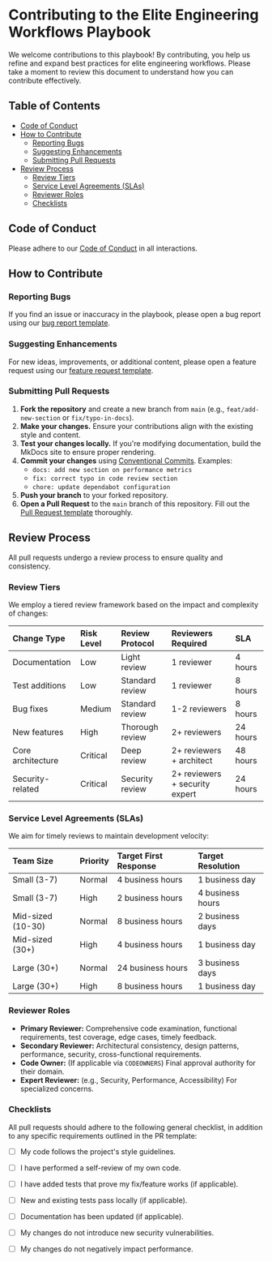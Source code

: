 # Contributing to the Elite Engineering Workflows Playbook

We welcome contributions to this playbook! By contributing, you help us refine and expand best practices for elite engineering workflows. Please take a moment to review this document to understand how you can contribute effectively.

## Table of Contents

- [Code of Conduct](#code-of-conduct)
- [How to Contribute](#how-to-contribute)
  - [Reporting Bugs](#reporting-bugs)
  - [Suggesting Enhancements](#suggesting-enhancements)
  - [Submitting Pull Requests](#submitting-pull-requests)
- [Review Process](#review-process)
  - [Review Tiers](#review-tiers)
  - [Service Level Agreements (SLAs)](#service-level-agreements-slas)
  - [Reviewer Roles](#reviewer-roles)
  - [Checklists](#checklists)

## Code of Conduct

Please adhere to our [Code of Conduct](CODE_OF_CONDUCT.md) in all interactions.

## How to Contribute

### Reporting Bugs

If you find an issue or inaccuracy in the playbook, please open a bug report using our [bug report template](.github/ISSUE_TEMPLATE/bug_report.md).

### Suggesting Enhancements

For new ideas, improvements, or additional content, please open a feature request using our [feature request template](.github/ISSUE_TEMPLATE/feature_request.md).

### Submitting Pull Requests

1.  **Fork the repository** and create a new branch from `main` (e.g., `feat/add-new-section` or `fix/typo-in-docs`).
2.  **Make your changes.** Ensure your contributions align with the existing style and content.
3.  **Test your changes locally.** If you're modifying documentation, build the MkDocs site to ensure proper rendering.
4.  **Commit your changes** using [Conventional Commits](https://www.conventionalcommits.org/en/v1.0.0/). Examples:
    -   `docs: add new section on performance metrics`
    -   `fix: correct typo in code review section`
    -   `chore: update dependabot configuration`
5.  **Push your branch** to your forked repository.
6.  **Open a Pull Request** to the `main` branch of this repository. Fill out the [Pull Request template](.github/PULL_REQUEST_TEMPLATE.md) thoroughly.

## Review Process

All pull requests undergo a review process to ensure quality and consistency.

### Review Tiers

We employ a tiered review framework based on the impact and complexity of changes:

| Change Type      | Risk Level | Review Protocol | Reviewers Required | SLA        |
| :--------------- | :--------- | :-------------- | :----------------- | :--------- |
| Documentation    | Low        | Light review    | 1 reviewer         | 4 hours    |
| Test additions   | Low        | Standard review | 1 reviewer         | 8 hours    |
| Bug fixes        | Medium     | Standard review | 1-2 reviewers      | 8 hours    |
| New features     | High       | Thorough review | 2+ reviewers       | 24 hours   |
| Core architecture| Critical   | Deep review     | 2+ reviewers + architect | 48 hours |
| Security-related | Critical   | Security review | 2+ reviewers + security expert | 24 hours |

### Service Level Agreements (SLAs)

We aim for timely reviews to maintain development velocity:

| Team Size        | Priority   | Target First Response | Target Resolution |
| :--------------- | :--------- | :-------------------- | :---------------- |
| Small (3-7)      | Normal     | 4 business hours      | 1 business day    |
| Small (3-7)      | High       | 2 business hours      | 4 business hours  |
| Mid-sized (10-30)| Normal     | 8 business hours      | 2 business days   |
| Mid-sized (30+)  | High       | 4 business hours      | 1 business day    |
| Large (30+)      | Normal     | 24 business hours     | 3 business days   |
| Large (30+)      | High       | 8 business hours      | 1 business day    |

### Reviewer Roles

-   **Primary Reviewer:** Comprehensive code examination, functional requirements, test coverage, edge cases, timely feedback.
-   **Secondary Reviewer:** Architectural consistency, design patterns, performance, security, cross-functional requirements.
-   **Code Owner:** (If applicable via `CODEOWNERS`) Final approval authority for their domain.
-   **Expert Reviewer:** (e.g., Security, Performance, Accessibility) For specialized concerns.

### Checklists

All pull requests should adhere to the following general checklist, in addition to any specific requirements outlined in the PR template:

-   [ ] My code follows the project's style guidelines.
-   [ ] I have performed a self-review of my own code.
-   [ ] I have added tests that prove my fix/feature works (if applicable).
-   [ ] New and existing tests pass locally (if applicable).
-   [ ] Documentation has been updated (if applicable).
-   [ ] My changes do not introduce new security vulnerabilities.
-   [ ] My changes do not negatively impact performance.


